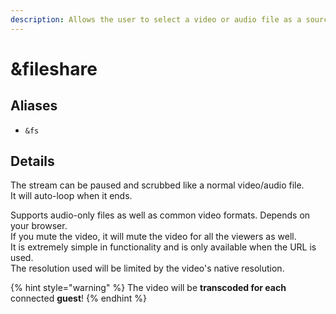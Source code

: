 ```yaml
---
description: Allows the user to select a video or audio file as a source for streaming
---
```


# \&fileshare

## Aliases

* `&fs`

## Details

The stream can be paused and scrubbed like a normal video/audio file.\
It will auto-loop when it ends.

Supports audio-only files as well as common video formats. Depends on your browser.\
If you mute the video, it will mute the video for all the viewers as well.\
It is extremely simple in functionality and is only available when the URL is used.\
The resolution used will be limited by the video's native resolution.

{% hint style="warning" %}
The video will be **transcoded for each** connected **guest**!
{% endhint %}
